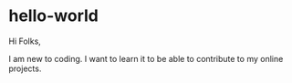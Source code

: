 # hello-world
Hi Folks,

I am new to coding. I want to learn it to be able to contribute to my online projects.
